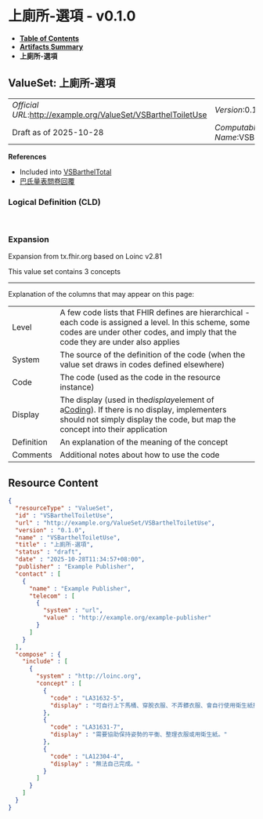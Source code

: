 # 上廁所-選項 - v0.1.0

* [**Table of Contents**](toc.md)
* [**Artifacts Summary**](artifacts.md)
* **上廁所-選項**

## ValueSet: 上廁所-選項 

| | |
| :--- | :--- |
| *Official URL*:http://example.org/ValueSet/VSBarthelToiletUse | *Version*:0.1.0 |
| Draft as of 2025-10-28 | *Computable Name*:VSBarthelToiletUse |

 **References** 

* Included into [VSBarthelTotal](ValueSet-VSBarthelTotal.md)
* [巴氏量表問卷回覆](StructureDefinition-BarthelQuestionnaireResponse.md)

### Logical Definition (CLD)

 

### Expansion

Expansion from tx.fhir.org based on Loinc v2.81

This value set contains 3 concepts

-------

 Explanation of the columns that may appear on this page: 

| | |
| :--- | :--- |
| Level | A few code lists that FHIR defines are hierarchical - each code is assigned a level. In this scheme, some codes are under other codes, and imply that the code they are under also applies |
| System | The source of the definition of the code (when the value set draws in codes defined elsewhere) |
| Code | The code (used as the code in the resource instance) |
| Display | The display (used in the*display*element of a[Coding](http://hl7.org/fhir/R4/datatypes.html#Coding)). If there is no display, implementers should not simply display the code, but map the concept into their application |
| Definition | An explanation of the meaning of the concept |
| Comments | Additional notes about how to use the code |



## Resource Content

```json
{
  "resourceType" : "ValueSet",
  "id" : "VSBarthelToiletUse",
  "url" : "http://example.org/ValueSet/VSBarthelToiletUse",
  "version" : "0.1.0",
  "name" : "VSBarthelToiletUse",
  "title" : "上廁所-選項",
  "status" : "draft",
  "date" : "2025-10-28T11:34:57+08:00",
  "publisher" : "Example Publisher",
  "contact" : [
    {
      "name" : "Example Publisher",
      "telecom" : [
        {
          "system" : "url",
          "value" : "http://example.org/example-publisher"
        }
      ]
    }
  ],
  "compose" : {
    "include" : [
      {
        "system" : "http://loinc.org",
        "concept" : [
          {
            "code" : "LA31632-5",
            "display" : "可自行上下馬桶、穿脫衣服、不弄髒衣服、會自行使用衛生紙擦拭。"
          },
          {
            "code" : "LA31631-7",
            "display" : "需要協助保持姿勢的平衡、整理衣服或用衛生紙。"
          },
          {
            "code" : "LA12304-4",
            "display" : "無法自己完成。"
          }
        ]
      }
    ]
  }
}

```
